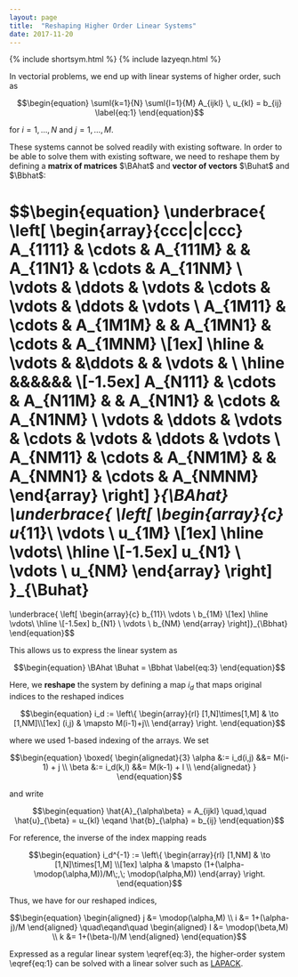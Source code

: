 ```yaml
---
layout: page
title:  "Reshaping Higher Order Linear Systems"
date: 2017-11-20
---
```


{% include shortsym.html %}
{% include lazyeqn.html %}

<div style="display:none">
  $
    \newcommand{\BAhat}{\hat{\boldsymbol{A}}}
    \newcommand{\Buhat}{\hat{\boldsymbol{u}}}
    \newcommand{\Bbhat}{\hat{\boldsymbol{b}}}
  $
</div>

In vectorial problems, we end up with linear systems of higher order, such as

$$\begin{equation}
    \suml{k=1}{N}
    \suml{l=1}{M} A_{ijkl} \, u_{kl}
    = b_{ij}
    \label{eq:1}
\end{equation}$$

for $i=1,\dots,N$ and $j=1,\dots,M$.

These systems cannot be solved readily with existing software. In order to be
able to solve them with existing software, we need to reshape them by
defining a **matrix of matrices**
$\BAhat$ and **vector of vectors** $\Buhat$ and $\Bbhat$:

$$\begin{equation}
  \underbrace{
    \left[
      \begin{array}{ccc|c|ccc}
        A_{1111}
        & \cdots
        & A_{111M}
        &
        & A_{11N1}
        & \cdots
        & A_{11NM}
        \\
        \vdots
        & \ddots
        & \vdots
        & \cdots
        & \vdots
        & \ddots
        & \vdots
        \\
        A_{1M11}
        & \cdots
        & A_{1M1M}
        &
        & A_{1MN1}
        & \cdots
        & A_{1MNM}
        \\[1ex]
        \hline
        & \vdots
        &
        &\ddots
        &
        & \vdots
        &
        \\
        \hline
        &&&&&&
        \\[-1.5ex]
        A_{N111}
        & \cdots
        & A_{N11M}
        &
        & A_{N1N1}
        & \cdots
        & A_{N1NM}
        \\
        \vdots
        & \ddots
        & \vdots
        & \cdots
        & \vdots
        & \ddots
        & \vdots
        \\
        A_{NM11}
        & \cdots
        & A_{NM1M}
        &
        & A_{NMN1}
        & \cdots
        & A_{NMNM}
      \end{array}
    \right]
  }_{\BAhat}
  \underbrace{
    \left[
      \begin{array}{c}
        u_{11}\\
        \vdots \\
        u_{1M} \\[1ex]
        \hline \vdots\\
        \hline \\[-1.5ex]
        u_{N1} \\
        \vdots \\
        u_{NM}
      \end{array}
    \right]
  }_{\Buhat}
  =
  \underbrace{
    \left[
      \begin{array}{c}
        b_{11}\\
        \vdots \\
        b_{1M} \\[1ex]
        \hline \vdots\\
        \hline \\[-1.5ex]
        b_{N1} \\
        \vdots \\
        b_{NM}
      \end{array}
    \right]}_{\Bbhat}
\end{equation}$$

This allows us to express the linear system as

$$\begin{equation}
  \BAhat \Buhat = \Bbhat
  \label{eq:3}
\end{equation}$$

Here, we **reshape** the system by defining a map $i_d$ that maps original
indices to the reshaped indices

$$\begin{equation}
  i_d :=
  \left\{
    \begin{array}{rl}
      [1,N]\times[1,M] & \to [1,NM]\\[1ex]
      (i,j) & \mapsto M(i-1)+j\\
    \end{array}
  \right.
\end{equation}$$

where we used 1-based indexing of the arrays.
We set

$$\begin{equation}
  \boxed{
    \begin{alignedat}{3}
      \alpha &:= i_d(i,j) &&= M(i-1) + j \\
      \beta &:= i_d(k,l) &&= M(k-1) + l \\
    \end{alignedat}
  }
\end{equation}$$

and write

$$\begin{equation}
  \hat{A}_{\alpha\beta} = A_{ijkl}
  \quad,\quad
  \hat{u}_{\beta} = u_{kl}
  \eqand
  \hat{b}_{\alpha} = b_{ij}
\end{equation}$$

For reference, the inverse of the index mapping reads

$$\begin{equation}
  i_d^{-1} :=
  \left\{
    \begin{array}{rl}
      [1,NM] & \to [1,N]\times[1,M] \\[1ex]
      \alpha & \mapsto (1+(\alpha-\modop(\alpha,M))/M\;,\; \modop(\alpha,M))
    \end{array}
  \right.
\end{equation}$$

Thus, we have for our reshaped indices,

$$\begin{equation}
  \begin{aligned}
    j &= \modop(\alpha,M) \\
    i &= 1+(\alpha-j)/M
  \end{aligned}
  \quad\eqand\quad
  \begin{aligned}
    l &= \modop(\beta,M) \\
    k &= 1+(\beta-l)/M
  \end{aligned}
\end{equation}$$

Expressed as a regular linear system \eqref{eq:3}, the higher-order system
\eqref{eq:1} can be solved with a linear solver such as
[LAPACK](https://en.wikipedia.org/wiki/LAPACK).
